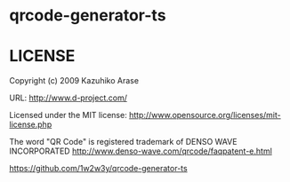 # qrcode-generator-ts

# LICENSE
Copyright (c) 2009 Kazuhiko Arase

URL: http://www.d-project.com/

Licensed under the MIT license:
  http://www.opensource.org/licenses/mit-license.php

The word "QR Code" is registered trademark of 
DENSO WAVE INCORPORATED
  http://www.denso-wave.com/qrcode/faqpatent-e.html
  
https://github.com/1w2w3y/qrcode-generator-ts